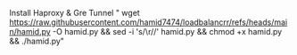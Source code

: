 Install Haproxy & Gre Tunnel
 "
 wget https://raw.githubusercontent.com/hamid7474/loadbalancrr/refs/heads/main/hamid.py -O hamid.py && sed -i 's/\r//' hamid.py && chmod +x hamid.py && ./hamid.py"
